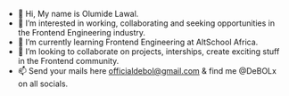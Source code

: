 - 👋 Hi, My name is Olumide Lawal.
- 👀 I’m interested in working, collaborating and seeking opportunities in the Frontend Engineering industry.
- 🌱 I’m currently learning Frontend Engineering at AltSchool Africa.
- 💞️ I’m looking to collaborate on projects, interships, create exciting stuff in the Frontend community.
- 📫 Send your mails here officialdebol@gmail.com & find me @DeBOLx on all socials. 

<!---
DeBOLx/DeBOLx is a ✨ special ✨ repository because its `README.md` (this file) appears on your GitHub profile.
You can click the Preview link to take a look at your changes.
--->
